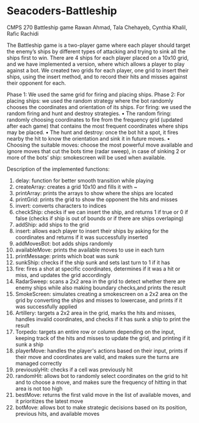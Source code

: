 # Seacoders-Battleship
CMPS 270
Battleship game 
Rawan Ahmad, Tala Chehayeb, Cynthia Khalil, Rafic Rachidi

The Battleship game is a two-player game where each player should target the enemy’s ships by different types of attacking and trying to sink all the ships first to win. There are 4 ships for each player placed on a 10x10 grid, and we have implemented a version, where which allows a player to play against a bot. We created two grids for each player, one grid to insert their ships, using the insert method, and to record their hits and misses against their opponent for each. 

Phase 1: 
We used the same grid for firing and placing ships.
Phase 2: 
For placing ships: we used the random strategy where the bot randomly chooses the coordinates and orientation of its ships.
For firing: we used the random firing and hunt and destroy strategies.
•	The random firing: randomly choosing coordinates to fire from the frequency grid (updated after each game) that contains the most frequent coordinates where ships may be placed.
•	The hunt and destroy: once the bot hit a spot, it fires nearby the hit to know the orientation and sink it in future moves.
•	Choosing the suitable moves: choose the most powerful move available and ignore moves that cut the bots time (radar sweep), in case of sinking 2 or more of the bots’ ship: smokescreen will be used when available. 

Description of the implemented functions:

1. delay: function for better smooth transition while playing
2. createArray: creates a grid 10x10 and fills it with ~
3. printArray: prints the arrays to show where the ships are located
4. printGrid: prints the grid to show the opponent the hits and misses
5. invert: converts characters to indices
6. checkShip: checks if we can insert the ship, and returns 1 if true or 0 if false (checks if ship is out of bounds or if there are ships overlaping)
7. addShip: add ships to the grid
8. insert: allows each player to insert their ships by asking for the coordinates and returns if it was successfully inserted
9. addMovesBot: bot adds ships randomly
10. availableMove: prints the available moves to use in each turn
11. printMessage: prints which boat was sunk
12. sunkShip: checks if the ship sunk and sets last turn to 1 if it has
13. fire: fires a shot at specific coordinates, determines if it was a hit or miss, and updates the grid accordingly
14. RadarSweep: scans a 2x2 area in the grid to detect whether there are enemy ships while also making boundary checks,and prints the result 
15. SmokeScreen: simulates creating a smokescreen on a 2x2 area on the grid by converting the ships and misses to lowercase, and prints if it was successfully applied
16. Artillery: targets a 2x2 area in the grid, marks the hits and misses, handles invalid coordinates, and checks if it has sunk a ship to print the result
17. Torpedo: targets an entire row or column depending on the input, keeping track of the hits and misses to update the grid, and printing if it sunk a ship
18. playerMove: handles the player's actions based on their input, prints if their move and coordinates are valid, and makes sure the turns are managed correctly
19. previouslyHit: checks if a cell was previously hit
20. randomHit: allows bot to randomly select coordinates on the grid to hit and to choose a move, and makes sure the frequency of hitting in that area is not too high
21. bestMove: returns the first valid move in the list of available moves, and it prioritizes the latest move
22. botMove: allows bot to make strategic decisions based on its position, previous hits, and available moves
